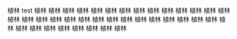 植林
test
植林
植林
植林
植林
植林
植林
植林
植林
植林
植林
植林
植林
植林
植林
植林
植林
植林
植林
植林
植林
植林
植林
植林
植林
植林
植林
植林
植林
植林
植林
植林
植林
植林
植林
植林
植林
植林
植林
